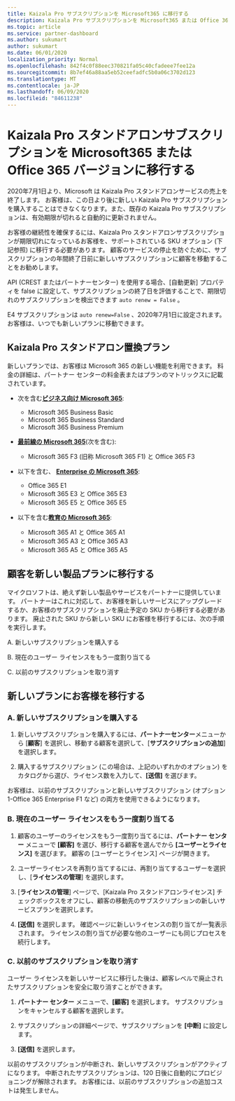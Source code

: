 ```yaml
---
title: Kaizala Pro サブスクリプションを Microsoft365 に移行する
description: Kaizala Pro サブスクリプションを Microsoft365 または Office 365 バージョンに移行する方法について説明します。
ms.topic: article
ms.service: partner-dashboard
ms.author: sukumart
author: sukumart
ms.date: 06/01/2020
localization_priority: Normal
ms.openlocfilehash: 842f4c0f88eec370821fa05c40cfadeee7fee12a
ms.sourcegitcommit: 8b7ef46a88aa5eb52ceefadfc5b0a06c3702d123
ms.translationtype: MT
ms.contentlocale: ja-JP
ms.lasthandoff: 06/09/2020
ms.locfileid: "84611238"
---
```

# <a name="migrate-kaizala-pro-standalone-subscriptions-to-microsoft365-or-office-365-versions"></a>Kaizala Pro スタンドアロンサブスクリプションを Microsoft365 または Office 365 バージョンに移行する

2020年7月1日より、Microsoft は Kaizala Pro スタンドアロンサービスの売上を終了します。 お客様は、この日より後に新しい Kaizala Pro サブスクリプションを購入することはできなくなります。また、既存の Kaizala Pro サブスクリプションは、有効期限が切れると自動的に更新されません。

お客様の継続性を確保するには、Kaizala Pro スタンドアロンサブスクリプションが期限切れになっているお客様を、サポートされている SKU オプション (下記参照) に移行する必要があります。 顧客のサービスの停止を防ぐために、サブスクリプションの年間終了日前に新しいサブスクリプションに顧客を移動することをお勧めします。

API (CREST またはパートナーセンター) を使用する場合、[自動更新] プロパティを false に設定して、サブスクリプションの終了日を評価することで、期限切れのサブスクリプションを検出できます `auto renew = False` 。

E4 サブスクリプションは `auto renew=False` 、2020年7月1日に設定されます。 お客様は、いつでも新しいプランに移動できます。

## <a name="kaizala-pro-standalone-replacement-plans"></a>Kaizala Pro スタンドアロン置換プラン

新しいプランでは、お客様は Microsoft 365 の新しい機能を利用できます。 料金の詳細は、パートナー センターの料金表またはプランのマトリックスに記載されています。

- 次を含む[**ビジネス向け Microsoft 365**](https://www.microsoft.com/microsoft-365/compare-all-microsoft-365-products?&activetab=tab:primaryr2):  
   - Microsoft 365 Business Basic
   - Microsoft 365 Business Standard
   - Microsoft 365 Business Premium
    
- [**最前線の Microsoft 365**](https://www.microsoft.com/microsoft-365/microsoft-365-enterprise-f3?activetab=pivot:overviewtab)(次を含む):
   - Microsoft 365 F3 (旧称 Microsoft 365 F1) と Office 365 F3
    
- 以下を含む、 [**Enterprise の Microsoft 365**](https://www.microsoft.com/microsoft-365/compare-microsoft-365-enterprise-plans): 
   - Office 365 E1
   - Microsoft 365 E3 と Office 365 E3
   - Microsoft 365 E5 と Office 365 E5

- 以下を含む[**教育の Microsoft 365**](https://www.microsoft.com/education/buy-license/microsoft365): 
    - Microsoft 365 A1 と Office 365 A1
    - Microsoft 365 A3 と Office 365 A3
    - Microsoft 365 A5 と Office 365 A5

## <a name="transition-customers-to-new-product-plans"></a>顧客を新しい製品プランに移行する

マイクロソフトは、絶えず新しい製品やサービスをパートナーに提供しています。 パートナーはこれに対応して、お客様を新しいサービスにアップグレードするか、お客様のサブスクリプションを廃止予定の SKU から移行する必要があります。 廃止された SKU から新しい SKU にお客様を移行するには、次の手順を実行します。

A. 新しいサブスクリプションを購入する

B. 現在のユーザー ライセンスをもう一度割り当てる

C. 以前のサブスクリプションを取り消す


## <a name="migrate-your-customers-to-new-plans"></a>新しいプランにお客様を移行する

### <a name="a-purchase-the-new-subscription"></a>A. 新しいサブスクリプションを購入する

1. 新しいサブスクリプションを購入するには、**パートナーセンター**メニューから [**顧客**] を選択し、移動する顧客を選択して、[**サブスクリプションの追加**] を選択します。

2. 購入するサブスクリプション (この場合は、上記のいずれかのオプション) をカタログから選び、ライセンス数を入力して、**[送信]** を選びます。

お客様は、以前のサブスクリプションと新しいサブスクリプション (オプション 1-Office 365 Enterprise F1 など) の両方を使用できるようになります。

### <a name="b-reassign-current-user-licenses"></a>B. 現在のユーザー ライセンスをもう一度割り当てる

1. 顧客のユーザーのライセンスをもう一度割り当てるには、**パートナー センター** メニューで **[顧客]** を選び、移行する顧客を選んでから **[ユーザーとライセンス]** を選びます。 顧客の [ユーザーとライセンス] ページが開きます。

2. ユーザーライセンスを再割り当てするには、再割り当てするユーザーを選択し、[**ライセンスの管理**] を選択します。

3. [**ライセンスの管理**] ページで、[Kaizala Pro スタンドアロンライセンス] チェックボックスをオフにし、顧客の移動先のサブスクリプションの新しいサービスプランを選択します。

4.  **[送信]** を選択します。 確認ページに新しいライセンスの割り当てが一覧表示されます。 ライセンスの割り当てが必要な他のユーザーにも同じプロセスを続行します。

### <a name="c-cancel-old-subscription"></a>C. 以前のサブスクリプションを取り消す

ユーザー ライセンスを新しいサービスに移行した後は、顧客レベルで廃止されたサブスクリプションを安全に取り消すことができます。

1.  **パートナー センター** メニューで、**[顧客]** を選択します。 サブスクリプションをキャンセルする顧客を選択します。

2.  サブスクリプションの詳細ページで、サブスクリプションを **[中断]** に設定します。

3.  **[送信]** を選択します。

以前のサブスクリプションが中断され、新しいサブスクリプションがアクティブになります。 中断されたサブスクリプションは、120 日後に自動的にプロビジョニングが解除されます。 お客様には、以前のサブスクリプションの追加コストは発生しません。
